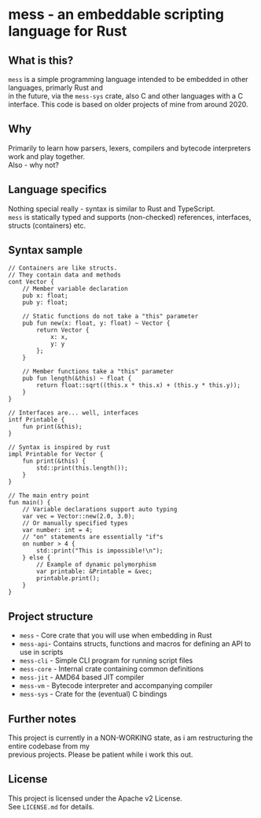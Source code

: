# mess - an embeddable scripting language for Rust

## What is this?

`mess` is a simple programming language intended to be embedded in other languages, primarly Rust and  
in the future, via the `mess-sys` crate, also C and other languages with a C interface.
This code is based on older projects of mine from around 2020.

## Why

Primarily to learn how parsers, lexers, compilers and bytecode interpreters work and play together.  
Also - why not?

## Language specifics

Nothing special really - syntax is similar to Rust and TypeScript.  
`mess` is statically typed and supports (non-checked) references, interfaces, structs (containers) etc.  

## Syntax sample

```
// Containers are like structs.
// They contain data and methods
cont Vector {
    // Member variable declaration
    pub x: float;
    pub y: float;

    // Static functions do not take a "this" parameter
    pub fun new(x: float, y: float) ~ Vector {
        return Vector {
            x: x,
            y: y
        };
    }

    // Member functions take a "this" parameter
    pub fun length(&this) ~ float {
        return float::sqrt((this.x * this.x) + (this.y * this.y));
    }
}

// Interfaces are... well, interfaces
intf Printable {
    fun print(&this);
}

// Syntax is inspired by rust
impl Printable for Vector {
    fun print(&this) {
        std::print(this.length());
    }
}

// The main entry point
fun main() {
    // Variable declarations support auto typing
    var vec = Vector::new(2.0, 3.0);
    // Or manually specified types
    var number: int = 4;
    // "on" statements are essentially "if"s
    on number > 4 {
        std::print("This is impossible!\n");
    } else {
        // Example of dynamic polymorphism
        var printable: &Printable = &vec;
        printable.print();
    }
}
```

## Project structure

* `mess` - Core crate that you will use when embedding in Rust
* `mess-api`- Contains structs, functions and macros for defining an API to use in scripts
* `mess-cli` - Simple CLI program for running script files
* `mess-core` - Internal crate containing common definitions
* `mess-jit` - AMD64 based JIT compiler
* `mess-vm` - Bytecode interpreter and accompanying compiler
* `mess-sys` - Crate for the (eventual) C bindings

## Further notes

This project is currently in a NON-WORKING state, as i am restructuring the entire codebase from my  
previous projects. Please be patient while i work this out.

## License

This project is licensed under the Apache v2 License.  
See `LICENSE.md` for details.

